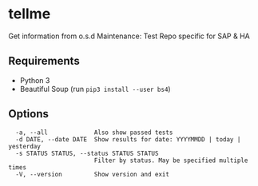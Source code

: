 # tellme

Get information from o.s.d Maintenance: Test Repo specific for SAP & HA

## Requirements

- Python 3
- Beautiful Soup (run `pip3 install --user bs4`)

## Options

```
  -a, --all             Also show passed tests
  -d DATE, --date DATE  Show results for date: YYYYMMDD | today | yesterday
  -s STATUS STATUS, --status STATUS STATUS
                        Filter by status. May be specified multiple times
  -V, --version         Show version and exit
```
